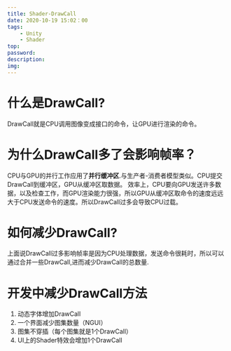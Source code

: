 ```yaml
---
title: Shader-DrawCall
date: 2020-10-19 15:02：00
tags:
    - Unity
    - Shader
top:
password:
description: 
img:
---
```


# 什么是DrawCall?
DrawCall就是CPU调用图像变成接口的命令，让GPU进行渲染的命令。

# 为什么DrawCall多了会影响帧率？
CPU与GPU的并行工作应用了<b>并行缓冲区</b>.与生产者-消费者模型类似。CPU提交DrawCall到缓冲区，GPU从缓冲区取数据。
效率上，CPU要向GPU发送许多数据，以及检查工作，而GPU渲染能力很强，所以GPU从缓冲区取命令的速度远远大于CPU发送命令的速度。所以DrawCall过多会导致CPU过载。

# 如何减少DrawCall?
上面说DrawCall过多影响帧率是因为CPU处理数据，发送命令很耗时，所以可以通过合并一些DrawCall,进而减少DrawCall的总数量.

# 开发中减少DrawCall方法
1. 动态字体增加DrawCall
2. 一个界面减少图集数量（NGUI）
3. 图集不穿插（每个图集就是1个DrawCall）
4. UI上的Shader特效会增加1个DrawCall